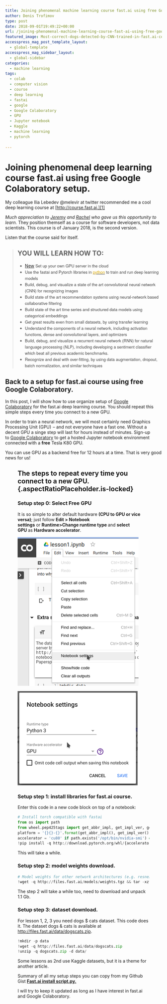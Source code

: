 ```yaml
---
title: Joining phenomenal machine learning course fast.ai using free Google Colaboratory setup.
author: Denis Trofimov
type: post
date: 2018-09-01T19:49:22+00:00
url: /joining-phenomenal-machine-learning-course-fast-ai-using-free-google-colaboratory-setup/
featured_image: Most-correct-dogs-detected-by-CNN-trained-in-fast.ai-course-lesson-1-from-dogscats-dataset.png
accesspress_mag_post_template_layout:
  - global-template
accesspress_mag_sidebar_layout:
  - global-sidebar
categories:
  - machine learning
tags:
  - colab
  - computer vision
  - course
  - deep learning
  - fastai
  - google
  - Google Colaboratory
  - GPU
  - Jupyter notebook
  - Kaggle
  - machine learning
  - pytorch

---
```

# Joining phenomenal deep learning course fast.ai using free Google Colaboratory setup.

My colleague Ilia Lebedev @melevir at twitter recommended me a cool deep learning course at [http://course.fast.ai.][1]

<!--more-->

<em class="markup--em markup--p-em">Much appreciation to </em><a class="markup--anchor markup--p-anchor" href="https://twitter.com/jeremyphoward" target="_blank" rel="noopener nofollow nofollow noopener nofollow noopener" data-href="https://twitter.com/jeremyphoward"><em class="markup--em markup--p-em">Jeremy</em></a><em class="markup--em markup--p-em"> and </em><a class="markup--anchor markup--p-anchor" href="https://twitter.com/math_rachel" target="_blank" rel="noopener nofollow nofollow noopener nofollow noopener" data-href="https://twitter.com/math_rachel"><em class="markup--em markup--p-em">Rachel</em></a><em class="markup--em markup--p-em"> who gave us this opportunity to learn. </em>They position themself as a course for software developers, not data scientists. This course is of January 2018, is the second version.

Listen that the course said for itself.

> ## YOU WILL LEARN HOW TO:
> 
>   * <a class="ab-item" href="http://3.120.115.232/wp-admin/post-new.php" aria-haspopup="true"><span class="ab-label">New</span></a><span style="color: #444444;"><span style="font-family: Raleway, Helvetica Neue, Helvetica, Roboto, Arial, sans-serif;"><span style="font-size: small;"> Set up your own GPU server in the cloud</span></span></span>
>   * <span style="color: #444444;"><span style="font-family: Raleway, Helvetica Neue, Helvetica, Roboto, Arial, sans-serif;"><span style="font-size: small;">Use the fastai and Pytorch libraries in </span></span></span>[<span style="color: #dba901;"><span style="font-family: Raleway, Helvetica Neue, Helvetica, Roboto, Arial, sans-serif;"><span style="font-size: small;">python</span></span></span>][2]<span style="color: #444444;"><span style="font-family: Raleway, Helvetica Neue, Helvetica, Roboto, Arial, sans-serif;"><span style="font-size: small;"> to train and run deep learning models</span></span></span>
>   * <span style="color: #444444;"><span style="font-family: Raleway, Helvetica Neue, Helvetica, Roboto, Arial, sans-serif;"><span style="font-size: small;">Build, debug, and visualize a state of the art convolutional neural network (CNN) for recognizing images</span></span></span>
>   * <span style="color: #444444;"><span style="font-family: Raleway, Helvetica Neue, Helvetica, Roboto, Arial, sans-serif;"><span style="font-size: small;">Build state of the art recommendation systems using neural-network based collaborative filtering</span></span></span>
>   * <span style="color: #444444;"><span style="font-family: Raleway, Helvetica Neue, Helvetica, Roboto, Arial, sans-serif;"><span style="font-size: small;">Build state of the art time series and structured data models using categorical embeddings</span></span></span>
>   * <span style="color: #444444;"><span style="font-family: Raleway, Helvetica Neue, Helvetica, Roboto, Arial, sans-serif;"><span style="font-size: small;">Get great results even from small datasets, by using transfer learning</span></span></span>
>   * <span style="color: #444444;"><span style="font-family: Raleway, Helvetica Neue, Helvetica, Roboto, Arial, sans-serif;"><span style="font-size: small;">Understand the components of a neural network, including activation functions, dense and convolutional layers, and optimizers</span></span></span>
>   * <span style="color: #444444;"><span style="font-family: Raleway, Helvetica Neue, Helvetica, Roboto, Arial, sans-serif;"><span style="font-size: small;">Build, debug, and visualize a recurrent neural network (RNN) for natural language processing (NLP), including developing a sentiment classifier which beat all previous academic benchmarks.</span></span></span>
>   * <span style="color: #444444;"><span style="font-family: Raleway, Helvetica Neue, Helvetica, Roboto, Arial, sans-serif;"><span style="font-size: small;">Recognize and deal with over-fitting, by using data augmentation, dropout, batch normalization, and similar techniques</span></span></span>

## Back to a setup for fast.ai course using free Google Colaboratory.

In this post, I will show how to use organize setup of <a class="markup--anchor markup--p-anchor" href="https://colab.research.google.com/" target="_blank" rel="nofollow noopener" data-href="https://colab.research.google.com/">Google Colaboratory</a> for the fast.ai deep learning course. You should repeat this simple steps every time you connect to a new GPU.

In order to train a neural network, we will most certainly need Graphics Processing Unit (GPU)  &#8211; and not everyone have a fast one. Without a decent GPU a singe step will last for hours instead of minutes. Sign-up to <a class="markup--anchor markup--p-anchor" href="https://colab.research.google.com/" target="_blank" rel="nofollow noopener" data-href="https://colab.research.google.com/">Google Colaboratory</a> to get a hosted Jupyter notebook environment connected<strong class="markup--strong markup--p-strong"> </strong>with a **free** Tesla K80 GPU.

You can use GPU as a backend free for 12 hours at a time. That is very good news for us!<figure id="6aed" class="graf graf--figure graf-after--p"> 

## The steps to repeat every time you connect to a new GPU. {.aspectRatioPlaceholder.is-locked}

### Setup step 0: Select Free GPU

<p id="7ecb" class="graf graf--p graf-after--h3">
  It is so simple to alter default hardware <strong class="markup--strong markup--p-strong">(CPU to GPU or vice versa)</strong>; just follow <strong class="markup--strong markup--p-strong">Edit > Notebook settings</strong> or <strong class="markup--strong markup--p-strong">Runtime>Change runtime type </strong>and <strong class="markup--strong markup--p-strong">select GPU </strong>as <strong class="markup--strong markup--p-strong">Hardware accelerator</strong>.
</p>

![Open Jupyter notebook settings of Google Colaboratory](Open-Jupyter-notebook-settings-of-Google-Colaboratory.png "Open Jupyter notebook settings of Google Colaboratory")

![Select a free Tesla K80 GPU in Jupyter notebook settings of Google Colaboratory](Select-a-free-Tesla-K80-GPU-in-Jupyter-notebook-settings-of-Google-Colaboratory.png "Select a free Tesla K80 GPU in Jupyter notebook settings of Google Colaboratory")

### Setup step 1: install libraries for fast.ai course.

Enter this code in a new code block on top of a notebook:

```python
# Install torch compatible with fastai
from os import path
from wheel.pep425tags import get_abbr_impl, get_impl_ver, get_abi_tag
platform = '{}{}-{}'.format(get_abbr_impl(), get_impl_ver(), get_abi_tag())
accelerator = 'cu80' if path.exists('/opt/bin/nvidia-smi') else 'cpu'
!pip install -q http://download.pytorch.org/whl/{accelerator}/torch-0.3.1-{platform}-linux_x86_64.whl fastai torchvision
```

This will take a while.

### Setup step 2: model weights download.

```python
# Model weights for other network architectures (e.g. resnext50):
!wget -q http://files.fast.ai/models/weights.tgz && tar -xzf weights.tgz -C /usr/local/lib/python3.6/dist-packages/fastai
```

The step 2 will take a while too, need to download and unpack 1.1 Gb.

### Setup step 3: dataset download.

For lesson 1, 2, 3 you need dogs $ cats dataset. This code does it. The dataset dogs & cats is available at http://files.fast.ai/data/dogscats.zip.

```python
!mkdir -p data
!wget -q http://files.fast.ai/data/dogscats.zip
!unzip -q dogscats.zip -d data/
```

Some lessons as 2nd use Kaggle datasets, but it is a theme for another article.

Summary of all my setup steps you can copy from my Github Gist <strong class="gist-header-title css-truncate-target"><a href="https://gist.github.com/denis-trofimov/77f8b6418b9ef4b45adca7ed587462d2">Fast.ai install script.py.</a></strong>

I will try to keep it updated as long as I have interest in fast.ai and Google Colaboratory.

 [1]: http://course.fast.ai/
 [2]: https://www.python.org/